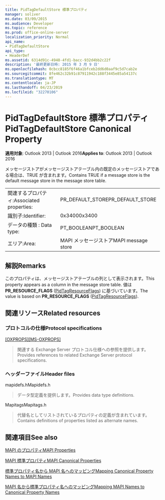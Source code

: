 ```yaml
---
title: PidTagDefaultStore 標準プロパティ
manager: soliver
ms.date: 03/09/2015
ms.audience: Developer
ms.topic: reference
ms.prod: office-online-server
localization_priority: Normal
api_name:
- PidTagDefaultStore
api_type:
- HeaderDef
ms.assetid: 6314d91c-4948-4fd1-bacc-932d4bb2c22f
description: '最終更新日時: 2015 年 3 月 9 日'
ms.openlocfilehash: 0cbcc8185f6f46a1bfceb2dd6d0aaf9c5d7cab2e
ms.sourcegitcommit: 8fe462c32b91c87911942c188f3445e85a54137c
ms.translationtype: MT
ms.contentlocale: ja-JP
ms.lasthandoff: 04/23/2019
ms.locfileid: "32270106"
---
```

# <a name="pidtagdefaultstore-canonical-property"></a><span data-ttu-id="201a4-103">PidTagDefaultStore 標準プロパティ</span><span class="sxs-lookup"><span data-stu-id="201a4-103">PidTagDefaultStore Canonical Property</span></span>

  
  
<span data-ttu-id="201a4-104">**適用対象**: Outlook 2013 | Outlook 2016</span><span class="sxs-lookup"><span data-stu-id="201a4-104">**Applies to**: Outlook 2013 | Outlook 2016</span></span> 
  
<span data-ttu-id="201a4-105">メッセージストアがメッセージストアテーブル内の既定のメッセージストアである場合は、TRUE が含まれます。</span><span class="sxs-lookup"><span data-stu-id="201a4-105">Contains TRUE if a message store is the default message store in the message store table.</span></span> 
  
|||
|:-----|:-----|
|<span data-ttu-id="201a4-106">関連するプロパティ:</span><span class="sxs-lookup"><span data-stu-id="201a4-106">Associated properties:</span></span>  <br/> |<span data-ttu-id="201a4-107">PR_DEFAULT_STORE</span><span class="sxs-lookup"><span data-stu-id="201a4-107">PR_DEFAULT_STORE</span></span>  <br/> |
|<span data-ttu-id="201a4-108">識別子:</span><span class="sxs-lookup"><span data-stu-id="201a4-108">Identifier:</span></span>  <br/> |<span data-ttu-id="201a4-109">0x3400</span><span class="sxs-lookup"><span data-stu-id="201a4-109">0x3400</span></span>  <br/> |
|<span data-ttu-id="201a4-110">データの種類 : </span><span class="sxs-lookup"><span data-stu-id="201a4-110">Data type:</span></span>  <br/> |<span data-ttu-id="201a4-111">PT_BOOLEAN</span><span class="sxs-lookup"><span data-stu-id="201a4-111">PT_BOOLEAN</span></span>  <br/> |
|<span data-ttu-id="201a4-112">エリア:</span><span class="sxs-lookup"><span data-stu-id="201a4-112">Area:</span></span>  <br/> |<span data-ttu-id="201a4-113">MAPI メッセージストア</span><span class="sxs-lookup"><span data-stu-id="201a4-113">MAPI message store</span></span>  <br/> |
   
## <a name="remarks"></a><span data-ttu-id="201a4-114">解説</span><span class="sxs-lookup"><span data-stu-id="201a4-114">Remarks</span></span>

<span data-ttu-id="201a4-115">このプロパティは、メッセージストアテーブルの列として表示されます。</span><span class="sxs-lookup"><span data-stu-id="201a4-115">This property appears as a column in the message store table.</span></span> <span data-ttu-id="201a4-116">値は**PR_RESOURCE_FLAGS** ([PidTagResourceFlags](pidtagresourceflags-canonical-property.md)) に基づいています。</span><span class="sxs-lookup"><span data-stu-id="201a4-116">The value is based on **PR_RESOURCE_FLAGS** ([PidTagResourceFlags](pidtagresourceflags-canonical-property.md)).</span></span> 
  
## <a name="related-resources"></a><span data-ttu-id="201a4-117">関連リソース</span><span class="sxs-lookup"><span data-stu-id="201a4-117">Related resources</span></span>

### <a name="protocol-specifications"></a><span data-ttu-id="201a4-118">プロトコルの仕様</span><span class="sxs-lookup"><span data-stu-id="201a4-118">Protocol specifications</span></span>

<span data-ttu-id="201a4-119">[[OXPROPS]](https://msdn.microsoft.com/library/f6ab1613-aefe-447d-a49c-18217230b148%28Office.15%29.aspx)</span><span class="sxs-lookup"><span data-stu-id="201a4-119">[[MS-OXPROPS]](https://msdn.microsoft.com/library/f6ab1613-aefe-447d-a49c-18217230b148%28Office.15%29.aspx)</span></span>
  
> <span data-ttu-id="201a4-120">関連する Exchange Server プロトコル仕様への参照を提供します。</span><span class="sxs-lookup"><span data-stu-id="201a4-120">Provides references to related Exchange Server protocol specifications.</span></span>
    
### <a name="header-files"></a><span data-ttu-id="201a4-121">ヘッダーファイル</span><span class="sxs-lookup"><span data-stu-id="201a4-121">Header files</span></span>

<span data-ttu-id="201a4-122">mapidefs.h</span><span class="sxs-lookup"><span data-stu-id="201a4-122">Mapidefs.h</span></span>
  
> <span data-ttu-id="201a4-123">データ型定義を提供します。</span><span class="sxs-lookup"><span data-stu-id="201a4-123">Provides data type definitions.</span></span>
    
<span data-ttu-id="201a4-124">Mapitags</span><span class="sxs-lookup"><span data-stu-id="201a4-124">Mapitags.h</span></span>
  
> <span data-ttu-id="201a4-125">代替名としてリストされているプロパティの定義が含まれています。</span><span class="sxs-lookup"><span data-stu-id="201a4-125">Contains definitions of properties listed as alternate names.</span></span>
    
## <a name="see-also"></a><span data-ttu-id="201a4-126">関連項目</span><span class="sxs-lookup"><span data-stu-id="201a4-126">See also</span></span>



[<span data-ttu-id="201a4-127">MAPI のプロパティ</span><span class="sxs-lookup"><span data-stu-id="201a4-127">MAPI Properties</span></span>](mapi-properties.md)
  
[<span data-ttu-id="201a4-128">MAPI 標準プロパティ</span><span class="sxs-lookup"><span data-stu-id="201a4-128">MAPI Canonical Properties</span></span>](mapi-canonical-properties.md)
  
[<span data-ttu-id="201a4-129">標準プロパティ名から MAPI 名へのマッピング</span><span class="sxs-lookup"><span data-stu-id="201a4-129">Mapping Canonical Property Names to MAPI Names</span></span>](mapping-canonical-property-names-to-mapi-names.md)
  
[<span data-ttu-id="201a4-130">MAPI 名から標準プロパティ名へのマッピング</span><span class="sxs-lookup"><span data-stu-id="201a4-130">Mapping MAPI Names to Canonical Property Names</span></span>](mapping-mapi-names-to-canonical-property-names.md)

